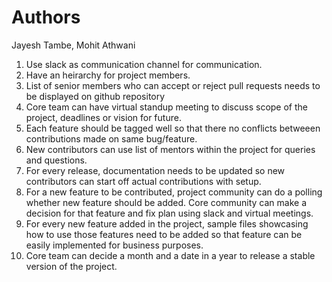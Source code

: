 # Authors 

Jayesh Tambe, Mohit Athwani


1. Use slack as communication channel for communication.
2. Have an heirarchy for project members.
3. List of senior members who can accept or reject pull requests needs to be displayed on github repository
4. Core team can have virtual standup meeting to discuss scope of the project, deadlines or vision for future.
5. Each feature should be tagged well so that there no conflicts betweeen contributions made on same bug/feature.
6. New contributors can use list of mentors within the project for queries and questions.
7. For every release, documentation needs to be updated so new contributors can start off actual contributions with setup.
8. For a new feature to be contributed, project community can do a polling whether new feature should be added. 
   Core community can make a decision for that feature and fix plan using slack and virtual meetings.
9. For every new feature added in the project, sample files showcasing how to use those features need to be added so that feature can be easily implemented for business purposes.
10. Core team can decide a month and a date in a year to release a stable version of the project.


